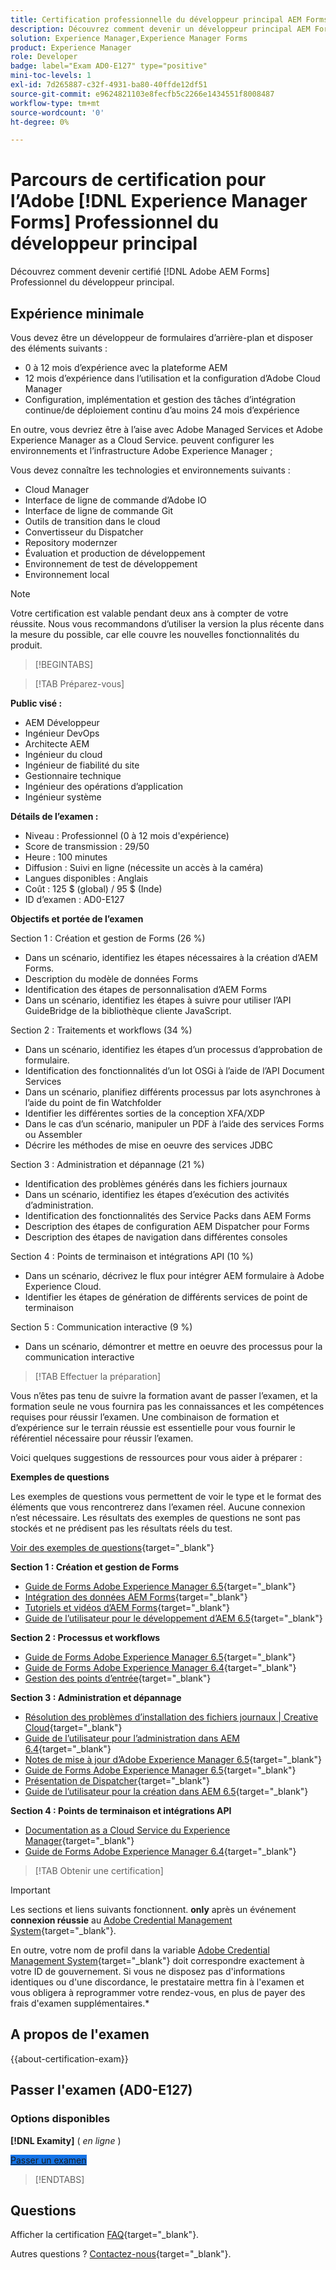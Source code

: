 ```yaml
---
title: Certification professionnelle du développeur principal AEM Forms
description: Découvrez comment devenir un développeur principal AEM Forms Adobe certifié.
solution: Experience Manager,Experience Manager Forms
product: Experience Manager
role: Developer
badge: label="Exam AD0-E127" type="positive"
mini-toc-levels: 1
exl-id: 7d265887-c32f-4931-ba80-40ffde12df51
source-git-commit: e9624821103e8fecfb5c2266e1434551f8008487
workflow-type: tm+mt
source-wordcount: '0'
ht-degree: 0%

---
```


# Parcours de certification pour l’Adobe [!DNL Experience Manager Forms] Professionnel du développeur principal

Découvrez comment devenir certifié [!DNL Adobe AEM Forms] Professionnel du développeur principal.

## Expérience minimale

Vous devez être un développeur de formulaires d’arrière-plan et disposer des éléments suivants :

* 0 à 12 mois d’expérience avec la plateforme AEM
* 12 mois d’expérience dans l’utilisation et la configuration d’Adobe Cloud Manager
* Configuration, implémentation et gestion des tâches d’intégration continue/de déploiement continu d’au moins 24 mois d’expérience

En outre, vous devriez être à l’aise avec Adobe Managed Services et Adobe Experience Manager as a Cloud Service. peuvent configurer les environnements et l’infrastructure Adobe Experience Manager ;

Vous devez connaître les technologies et environnements suivants :

* Cloud Manager
* Interface de ligne de commande d’Adobe IO
* Interface de ligne de commande Git
* Outils de transition dans le cloud
* Convertisseur du Dispatcher
* Repository modernzer
* Évaluation et production de développement
* Environnement de test de développement
* Environnement local

>[!NOTE]
>
>Votre certification est valable pendant deux ans à compter de votre réussite. Nous vous recommandons d’utiliser la version la plus récente dans la mesure du possible, car elle couvre les nouvelles fonctionnalités du produit.

>[!BEGINTABS]

>[!TAB Préparez-vous]

**Public visé :**

* AEM Développeur
* Ingénieur DevOps
* Architecte AEM
* Ingénieur du cloud
* Ingénieur de fiabilité du site
* Gestionnaire technique
* Ingénieur des opérations d’application
* Ingénieur système

**Détails de l’examen :**

* Niveau : Professionnel (0 à 12 mois d&#39;expérience)
* Score de transmission : 29/50
* Heure : 100 minutes
* Diffusion : Suivi en ligne (nécessite un accès à la caméra)
* Langues disponibles : Anglais
* Coût : 125 $ (global) / 95 $ (Inde)
* ID d’examen : AD0-E127

**Objectifs et portée de l’examen**

Section 1 : Création et gestion de Forms (26 %)

* Dans un scénario, identifiez les étapes nécessaires à la création d’AEM Forms.
* Description du modèle de données Forms
* Identification des étapes de personnalisation d’AEM Forms
* Dans un scénario, identifiez les étapes à suivre pour utiliser l’API GuideBridge de la bibliothèque cliente JavaScript.

Section 2 : Traitements et workflows (34 %)

* Dans un scénario, identifiez les étapes d’un processus d’approbation de formulaire.
* Identification des fonctionnalités d’un lot OSGi à l’aide de l’API Document Services
* Dans un scénario, planifiez différents processus par lots asynchrones à l’aide du point de fin Watchfolder
* Identifier les différentes sorties de la conception XFA/XDP
* Dans le cas d’un scénario, manipuler un PDF à l’aide des services Forms ou Assembler
* Décrire les méthodes de mise en oeuvre des services JDBC

Section 3 : Administration et dépannage (21 %)

* Identification des problèmes générés dans les fichiers journaux
* Dans un scénario, identifiez les étapes d’exécution des activités d’administration.
* Identification des fonctionnalités des Service Packs dans AEM Forms
* Description des étapes de configuration AEM Dispatcher pour Forms
* Description des étapes de navigation dans différentes consoles

Section 4 : Points de terminaison et intégrations API (10 %)

* Dans un scénario, décrivez le flux pour intégrer AEM formulaire à Adobe Experience Cloud.
* Identifier les étapes de génération de différents services de point de terminaison

Section 5 : Communication interactive (9 %)

* Dans un scénario, démontrer et mettre en oeuvre des processus pour la communication interactive

>[!TAB Effectuer la préparation]

Vous n’êtes pas tenu de suivre la formation avant de passer l’examen, et la formation seule ne vous fournira pas les connaissances et les compétences requises pour réussir l’examen. Une combinaison de formation et d’expérience sur le terrain réussie est essentielle pour vous fournir le référentiel nécessaire pour réussir l’examen.

Voici quelques suggestions de ressources pour vous aider à préparer :

**Exemples de questions**

Les exemples de questions vous permettent de voir le type et le format des éléments que vous rencontrerez dans l’examen réel. Aucune connexion n’est nécessaire. Les résultats des exemples de questions ne sont pas stockés et ne prédisent pas les résultats réels du test.

[Voir des exemples de questions](https://scorpion.caveon.com/launchpad/ad0-e127-adobe-experience-manager-backend-forms-developer-professional-copy-7s2acv){target="_blank"}

**Section 1 : Création et gestion de Forms**

* [Guide de Forms Adobe Experience Manager 6.5](https://experienceleague.adobe.com/docs/experience-manager-65/forms/home.html){target="_blank"}
* [Intégration des données AEM Forms](https://experienceleague.adobe.com/docs/experience-manager-65/forms/form-data-model/data-integration.html#data-integration-overview){target="_blank"}
* [Tutoriels et vidéos d’AEM Forms](https://experienceleague.adobe.com/docs/experience-manager-learn/forms/overview.html?lang=fr){target="_blank"}
* [Guide de l’utilisateur pour le développement d’AEM 6.5](https://experienceleague.adobe.com/docs/experience-manager-65/developing/home.html?lang=fr){target="_blank"}

**Section 2 : Processus et workflows**

* [Guide de Forms Adobe Experience Manager 6.5](https://experienceleague.adobe.com/docs/experience-manager-65/forms/home.html){target="_blank"}
* [Guide de Forms Adobe Experience Manager 6.4](https://experienceleague.adobe.com/docs/experience-manager-64/forms/home.html){target="_blank"}
* [Gestion des points d’entrée](https://help.adobe.com/en_US/AEMForms/6.1/AdminHelp/WS92d06802c76abadb-5145d5d12905ce07e7-7ff6.2.html#WS92d06802c76abadb1c01fa7512905cdf2c9-7fd9.2){target="_blank"}

**Section 3 : Administration et dépannage**

* [Résolution des problèmes d’installation des fichiers journaux | Creative Cloud](https://helpx.adobe.com/creative-cloud/kb/troubleshoot-install-logs-cc.html){target="_blank"}
* [Guide de l’utilisateur pour l’administration dans AEM 6.4](https://experienceleague.adobe.com/docs/experience-manager-64/administering/home.html?lang=fr){target="_blank"}
* [Notes de mise à jour d’Adobe Experience Manager 6.5](https://experienceleague.adobe.com/docs/experience-manager-65/release-notes/home.html?lang=fr){target="_blank"}
* [Guide de Forms Adobe Experience Manager 6.5](https://experienceleague.adobe.com/docs/experience-manager-65/forms/home.html){target="_blank"}
* [Présentation de Dispatcher](https://docs.adobe.com/content/help/fr-FR/experience-cloud/user-guides/home.translate.html){target="_blank"}
* [Guide de l’utilisateur pour la création dans AEM 6.5](https://experienceleague.adobe.com/docs/experience-manager-65/authoring/home.html?lang=fr){target="_blank"}

**Section 4 : Points de terminaison et intégrations API**

* [Documentation as a Cloud Service du Experience Manager](https://experienceleague.adobe.com/docs/experience-manager-cloud-service/content/home.html?lang=fr){target="_blank"}
* [Guide de Forms Adobe Experience Manager 6.4](https://experienceleague.adobe.com/docs/experience-manager-64/forms/home.html){target="_blank"}

>[!TAB Obtenir une certification]

>[!IMPORTANT]
>
>Les sections et liens suivants fonctionnent. **only**  après un événement **connexion réussie** au [Adobe Credential Management System](https://www.certmetrics.com/adobe){target="_blank"}.
>
>En outre, votre nom de profil dans la variable [Adobe Credential Management System](https://www.certmetrics.com/adobe){target="_blank"} doit correspondre exactement à votre ID de gouvernement. Si vous ne disposez pas d&#39;informations identiques ou d&#39;une discordance, le prestataire mettra fin à l&#39;examen et vous obligera à reprogrammer votre rendez-vous, en plus de payer des frais d&#39;examen supplémentaires.*


## A propos de l&#39;examen

{{about-certification-exam}}

## Passer l&#39;examen (AD0-E127)

### Options disponibles

**[!DNL Examity]** ( *en ligne* )

<a href="https://www.certmetrics.com/adobe/candidate/examity_sso.aspx?eid=AD0-E127" target="_blank" class="spectrum-Button spectrum-Button--fill spectrum-Button--accent spectrum-Button--sizeM is-margin-bottom-big-big at-element-click-tracking" style="background-color:#1473E6">

<span class="spectrum-Button-label has-no-wrap">
   Passer un examen
</span>
</a>

>[!ENDTABS]

## Questions

Afficher la certification [FAQ](https://experienceleague.adobe.com/docs/certification/certification/faq.html){target="_blank"}.

Autres questions ? [Contactez-nous](mailto:certif@adobe.com){target="_blank"}.
